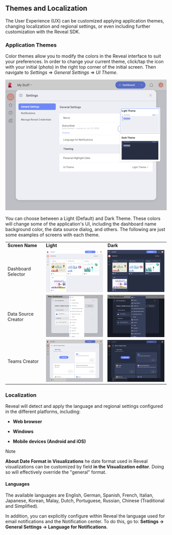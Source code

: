 ## Themes and Localization

The User Experience (UX) can be customized applying application themes, changing localization and regional settings, or even including further customization with the Reveal SDK.

### Application Themes

Color themes allow you to modify the colors in the Reveal interface to
suit your preferences. In order to change your current theme, click/tap
the icon with your initial (photo) in the right top corner of the
initial screen. Then navigate to *Settings* ⇒ *General Settings* ⇒ *UI
Theme*.

![Application themes in Settings](images/application-themes.png)

You can choose between a Light (Default) and Dark Theme. These colors
will change some of the application's UI, including the dashboard name
background color, the data source dialog, and others. The following are
just some examples of screens with each theme.

|                     |                                                                                             |                                                                                           |
| ------------------- | ------------------------------------------------------------------------------------------- | ----------------------------------------------------------------------------------------- |
| **Screen Name**     | **Light**                                                                                   | **Dark**                                                                                  |
| Dashboard Selector  | ![Creating a Dashboard in Light Theme](images/creating-dashboard-light-theme.png)           | ![Creating a Dashboard in Dark Theme](images/creating-dashboard-dark-theme.png)           |
| Data Source Creator | ![Creating a New Data Source in Light Theme](images/create-new-data-source-light-theme.png) | ![Creating a New Data Source in Dark Theme](images/create-new-data-source-dark-theme.png) |
| Teams Creator       | ![Team Creation in Light Theme](images/team-creation-light-theme.png)                       | ![Team Creation in Dark Theme](images/team-creation-dark-theme.png)                       |

### Localization

Reveal will detect and apply the language and regional settings configured in the different platforms, including:

  - **Web browser**

  - **Windows**

  - **Mobile devices (Android and iOS)**

> [!NOTE]
>**About Date Format in Visualizations** 
>he date format used in Reveal visualizations can be customized by field **in the Visualization editor**. Doing so will effectively override the "general" format.

#### Languages

The available languages are English, German, Spanish, French, Italian,
Japanese, Korean, Malay, Dutch, Portuguese, Russian, Chinese
(Traditional and Simplified).

In addition, you can explicitly configure within Reveal the language
used for email notifications and the Notification center. To do this, go
to: **Settings -> General Settings -> Language for Notifications**.
